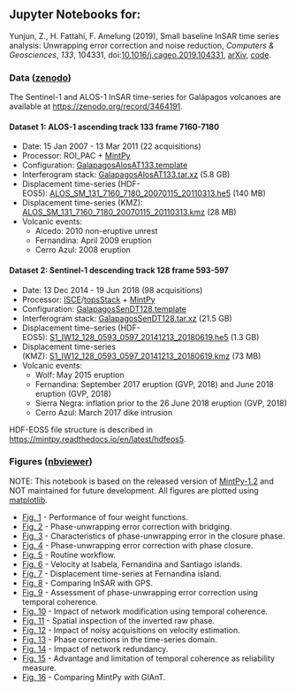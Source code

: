 ## Jupyter Notebooks for: ##

Yunjun, Z., H. Fattahi, F. Amelung (2019), Small baseline InSAR time series analysis: Unwrapping error correction and noise reduction, _Computers & Geosciences_, _133_, 104331, doi:[10.1016/j.cageo.2019.104331](https://doi.org/10.1016/j.cageo.2019.104331), [arXiv](https://eartharxiv.org/9sz6m/), [code](https://github.com/insarlab/MintPy).

### Data ([zenodo](https://zenodo.org/record/3464191)) ###

The Sentinel-1 and ALOS-1 InSAR time-series for Galápagos volcanoes are available at https://zenodo.org/record/3464191.

#### Dataset 1: ALOS-1 ascending track 133 frame 7160-7180 ####

+ Date: 15 Jan 2007 - 13 Mar 2011 (22 acquisitions)
+ Processor: ROI_PAC + [MintPy](https://github.com/insarlab/MintPy)
+ Configuration: [GalapagosAlosAT133.template](./configs/GalapagosAlosAT133.template)
+ Interferogram stack: [GalapagosAlosAT133.tar.xz](https://zenodo.org/record/3464191/files/GalapagosAlosAT133.tar.xz) (5.8 GB)
+ Displacement time-series (HDF-EOS5): [ALOS_SM_131_7160_7180_20070115_20110313.he5](https://zenodo.org/record/3464191/files/ALOS_SM_131_7160_7180_20070115_20110313.he5) (140 MB)
+ Displacement time-series (KMZ): [ALOS_SM_131_7160_7180_20070115_20110313.kmz](https://zenodo.org/record/3464191/files/ALOS_SM_131_7160_7180_20070115_20110313.kmz) (28 MB)
+ Volcanic events:
   - Alcedo: 2010 non-eruptive unrest
   - Fernandina: April 2009 eruption
   - Cerro Azul: 2008 eruption

#### Dataset 2: Sentinel-1 descending track 128 frame 593-597 ####

+ Date: 13 Dec 2014 - 19 Jun 2018 (98 acquisitions)
+ Processor: [ISCE](https://github.com/isce-framework/isce2)/[topsStack](https://github.com/isce-framework/isce2/blob/master/contrib/stack/topsStack/README.md) + [MintPy](https://github.com/insarlab/MintPy)
+ Configuration: [GalapagosSenDT128.template](./configs/GalapagosSenDT128.template)
+ Interferogram stack: [GalapagosSenDT128.tar.xz](https://zenodo.org/record/3464191/files/GalapagosSenDT128.tar.xz) (21.5 GB)
+ Displacement time-series (HDF-EOS5): [S1_IW12_128_0593_0597_20141213_20180619.he5](https://zenodo.org/record/3464191/files/S1_IW12_128_0593_0597_20141213_20180619.he5) (1.3 GB)
+ Displacement time-series (KMZ): [S1_IW12_128_0593_0597_20141213_20180619.kmz](https://zenodo.org/record/3464191/files/S1_IW12_128_0593_0597_20141213_20180619.kmz) (73 MB)
+ Volcanic events:
   - Wolf: May 2015 eruption
   - Fernandina: September 2017 eruption (GVP, 2018) and June 2018 eruption (GVP, 2018)
   - Sierra Negra: inflation prior to the 26 June 2018 eruption (GVP, 2018)
   - Cerro Azul: March 2017 dike intrusion

HDF-EOS5 file structure is described in https://mintpy.readthedocs.io/en/latest/hdfeos5.

### Figures ([nbviewer](https://nbviewer.jupyter.org/github/geodesymiami/Yunjun_et_al-2019-MintPy/tree/master/))  

NOTE: This notebook is based on the released version of [MintPy-1.2](https://github.com/insarlab/MintPy/releases/tag/v1.2.0) and NOT maintained for future development. All figures are plotted using [matplotlib](https://matplotlib.org/).

+ [Fig. 1](https://nbviewer.jupyter.org/github/geodesymiami/Yunjun_et_al-2019-MintPy/blob/master/Fig_01_S02_S12_S13_sim_weightFunc.ipynb) - Performance of four weight functions.
+ [Fig. 2](https://nbviewer.jupyter.org/github/geodesymiami/Yunjun_et_al-2019-MintPy/blob/master/Fig_02_S03_sim_bridging.ipynb) - Phase-unwrapping error correction with bridging.
+ [Fig. 3](https://nbviewer.jupyter.org/github/geodesymiami/Yunjun_et_al-2019-MintPy/blob/master/Fig_03_closurePhase_stat.ipynb) - Characteristics of phase-unwrapping error in the closure phase.
+ [Fig. 4](https://nbviewer.jupyter.org/github/geodesymiami/Yunjun_et_al-2019-MintPy/blob/master/Fig_04_sim_phaseClosure.ipynb) - Phase-unwrapping error correction with phase closure.
+ [Fig. 5](https://nbviewer.jupyter.org/github/insarlab/MintPy-tutorial/blob/master/docs/smallbaselineApp_workflow.png) - Routine workflow.
+ [Fig. 6](https://nbviewer.jupyter.org/github/geodesymiami/Yunjun_et_al-2019-MintPy/blob/master/Fig_06_velocity_GalapagosSenDT128.ipynb) - Velocity at Isabela, Fernandina and Santiago islands.
+ [Fig. 7](https://nbviewer.jupyter.org/github/geodesymiami/Yunjun_et_al-2019-MintPy/blob/master/Fig_07_timeseries_FernandinaSenDT128.ipynb) - Displacement time-series at Fernandina island.
+ [Fig. 8](https://nbviewer.jupyter.org/github/geodesymiami/Yunjun_et_al-2019-MintPy/blob/master/Fig_08_S06_InSAR_vs_GPS.ipynb) - Comparing InSAR with GPS.
+ [Fig. 9](https://nbviewer.jupyter.org/github/geodesymiami/Yunjun_et_al-2019-MintPy/blob/master/Fig_09_unwrapError_GalapagosSenDT128.ipynb) - Assessment of phase-unwrapping error correction using temporal coherence.
+ [Fig. 10](https://nbviewer.jupyter.org/github/geodesymiami/Yunjun_et_al-2019-MintPy/blob/master/Fig_10_cohNetModify_tempCoh.ipynb) - Impact of network modification using temporal coherence.
+ [Fig. 11](https://nbviewer.jupyter.org/github/geodesymiami/Yunjun_et_al-2019-MintPy/blob/master/Fig_11_netInv_decorNoiseFilter.ipynb) - Spatial inspection of the inverted raw phase.
+ [Fig. 12](https://nbviewer.jupyter.org/github/geodesymiami/Yunjun_et_al-2019-MintPy/blob/master/Fig_12_S07_noisyAcquisition_residualPhase.ipynb) - Impact of noisy acquisitions on velocity estimation.
+ [Fig. 13](https://nbviewer.jupyter.org/github/geodesymiami/Yunjun_et_al-2019-MintPy/blob/master/Fig_13_phaseCorrection_timeseries.ipynb) - Phase corrections in the time-series domain.
+ [Fig. 14](https://nbviewer.jupyter.org/github/geodesymiami/Yunjun_et_al-2019-MintPy/blob/master/Fig_14_S08_network_redundancy.ipynb) - Impact of network redundancy.
+ [Fig. 15](https://nbviewer.jupyter.org/github/geodesymiami/Yunjun_et_al-2019-MintPy/blob/master/Fig_15_tempCoh_limits.ipynb) - Advantage and limitation of temporal coherence as reliability measure.
+ [Fig. 16](https://nbviewer.jupyter.org/github/geodesymiami/Yunjun_et_al-2019-MintPy/blob/master/Fig_16_S09_MintPy_vs_GIAnT.ipynb) - Comparing MintPy with GIAnT.
